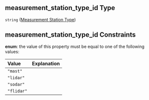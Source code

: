 ## measurement_station_type_id Type

`string` ([Measurement Station Type](iea43\_wra_data_model-properties-measurement-location-measurement-location-properties-measurement-station-type.md))

## measurement_station_type_id Constraints

**enum**: the value of this property must be equal to one of the following values:

| Value      | Explanation |
| :--------- | :---------- |
| `"mast"`   |             |
| `"lidar"`  |             |
| `"sodar"`  |             |
| `"flidar"` |             |
